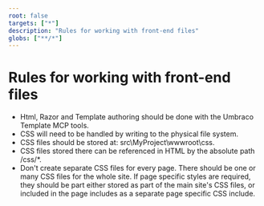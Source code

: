 ```yaml
---
root: false
targets: ["*"]
description: "Rules for working with front-end files"
globs: ["**/*"]
---
```


# Rules for working with front-end files

* Html, Razor and Template authoring should be done with the Umbraco Template MCP tools.
* CSS will need to be handled by writing to the physical file system.
* CSS files should be stored at: src\MyProject\wwwroot\css.
* CSS files stored there can be referenced in HTML by the absolute path /css/*.
* Don't create separate CSS files for every page. There should be one or many CSS files for the whole site. If page specific styles are required, they should be part either stored as part of the main site's CSS files, or included in the page includes as a separate page specific CSS include.